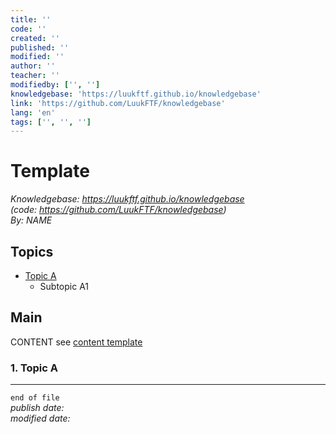 ```yaml
---
title: ''
code: ''
created: ''
published: ''
modified: ''
author: ''
teacher: ''
modifiedby: ['', '']
knowledgebase: 'https://luukftf.github.io/knowledgebase'
link: 'https://github.com/LuukFTF/knowledgebase'
lang: 'en'
tags: ['', '', '']
---
```


# Template

*Knowledgebase: https://luukftf.github.io/knowledgebase*  
*(code: https://github.com/LuukFTF/knowledgebase)*  
*By: NAME*
<!-- Editted by: NAME, NAME, NAME -->

## Topics

- [Topic A](#1.top)
    - Subtopic A1
    
## Main

CONTENT
see [content template][template_content.md]

### 1. Topic A

---
`end of file`  
*publish date:*  
*modified date:*  
  
<!-- LINKS -->
[google]: https://www.google.com  
[template_content.md]: template_content.md
